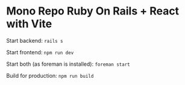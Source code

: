 # Mono Repo Ruby On Rails + React with Vite

Start backend: `rails s`

Start frontend: `npm run dev`

Start both (as foreman is installed): `foreman start`

Build for production: `npm run build`
